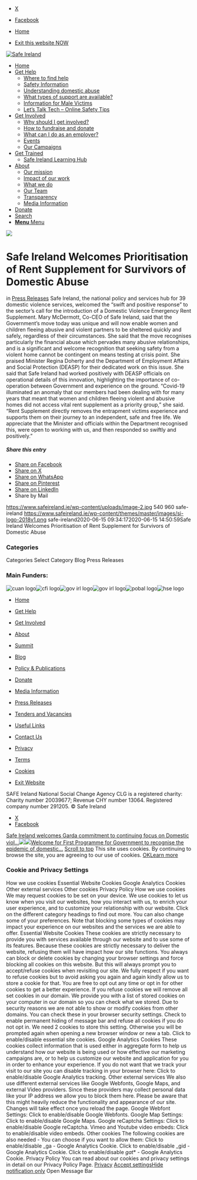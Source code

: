   * [X](https://twitter.com/SAFEIreland "X")
  * [Facebook](https://www.facebook.com/safe.ireland "Facebook")


  * [Home](https://www.safeireland.ie/)
  * [Exit this website NOW](https://www.google.ie/)


[![Safe Ireland](https://www.safeireland.ie/wp-content/themes/master/images/si-logo-2018v1.png)](https://www.safeireland.ie/)
  * [Home](https://www.safeireland.ie/)
  * [Get Help](https://www.safeireland.ie/get-help/)
    * [Where to find help](https://www.safeireland.ie/get-help/where-to-find-help/)
    * [Safety Information](https://www.safeireland.ie/get-help/safety-information/)
    * [Understanding domestic abuse](https://www.safeireland.ie/get-help/understanding-domestic-abuse/)
    * [What types of support are available?](https://www.safeireland.ie/get-help/what-types-of-support-are-available/)
    * [Information for Male Victims](https://www.safeireland.ie/get-help/information-for-male-victims/)
    * [Let’s Talk Tech – Online Safety Tips](https://www.safeireland.ie/lets-talk-tech-online-safety-tips/)
  * [Get Involved](https://www.safeireland.ie/get-involved/)
    * [Why should I get involved?](https://www.safeireland.ie/get-involved/why-should-i-get-involved/)
    * [How to fundraise and donate](https://www.safeireland.ie/get-involved/how-to-fundraise-and-donate/)
    * [What can I do as an employer?](https://www.safeireland.ie/get-involved/what-can-i-do-as-an-employer/)
    * [Events](https://www.safeireland.ie/get-involved/events/)
    * [Our Campaigns](https://www.safeireland.ie/get-involved/our-campaigns/)
  * [Get Trained](https://www.safeireland.ie/safe-ireland-welcomes-prioritisation-of-rent-supplement-for-survivors-of-domestic-abuse/)
    * [Safe Ireland Learning Hub](https://www.safeireland.ie/safe-ireland-learning-hub/)
  * [About](https://www.safeireland.ie/about/)
    * [Our mission](https://www.safeireland.ie/about/our-mission/)
    * [Impact of our work](https://www.safeireland.ie/about/impact-of-our-work/)
    * [What we do](https://www.safeireland.ie/about/what-we-do/)
    * [Our Team](https://www.safeireland.ie/about/our-team/)
    * [Transparency](https://www.safeireland.ie/about/transparency/)
    * [Media Information](https://www.safeireland.ie/about/media-information/)
  * [Donate](https://www.safeireland.ie/get-involved/how-to-fundraise-and-donate/)
  * [Search](https://www.safeireland.ie/safe-ireland-welcomes-prioritisation-of-rent-supplement-for-survivors-of-domestic-abuse/?s=)
  * [ **Menu** Menu ](https://www.safeireland.ie/safe-ireland-welcomes-prioritisation-of-rent-supplement-for-survivors-of-domestic-abuse/)


[![](https://www.safeireland.ie/wp-content/uploads/image-2-845x500.jpg)](https://www.safeireland.ie/wp-content/uploads/image-2.jpg "image")
# Safe Ireland Welcomes Prioritisation of Rent Supplement for Survivors of Domestic Abuse
in [Press Releases](https://www.safeireland.ie/category/press-releases/)
Safe Ireland, the national policy and services hub for 39 domestic violence services, welcomed the “swift and positive response” to the sector’s call for the introduction of a Domestic Violence Emergency Rent Supplement.
Mary McDermott, Co-CEO of Safe Ireland, said that the Government’s move today was unique and will now enable women and children fleeing abusive and violent partners to be sheltered quickly and safely, regardless of their circumstances. 
She said that the move recognises particularly the financial abuse which pervades many abusive relationships, and is a significant and welcome recognition that seeking safety from a violent home cannot be contingent on means testing at crisis point.
She praised Minister Regina Doherty and the Department of Employment Affairs and Social Protection (DEASP) for their dedicated work on this issue. She said that Safe Ireland had worked positively with DEASP officials on operational details of this innovation, highlighting the importance of co-operation between Government and experience on the ground.
“Covid-19 illuminated an anomaly that our members had been dealing with for many years that meant that women and children fleeing violent and abusive homes did not access vital rent supplement as a priority group,” she said. “Rent Supplement directly removes the entrapment victims experience and supports them on their journey to an independent, safe and free life. We appreciate that the Minister and officials within the Department recognised this, were open to working with us, and then responded so swiftly and positively.”
##### Share this entry
  * [Share on Facebook](https://www.facebook.com/sharer.php?u=https://www.safeireland.ie/safe-ireland-welcomes-prioritisation-of-rent-supplement-for-survivors-of-domestic-abuse/&t=Safe%20Ireland%20Welcomes%20Prioritisation%20of%20Rent%20Supplement%20for%20Survivors%20of%20Domestic%20Abuse)
  * [Share on X](https://twitter.com/share?text=Safe%20Ireland%20Welcomes%20Prioritisation%20of%20Rent%20Supplement%20for%20Survivors%20of%20Domestic%20Abuse&url=https://www.safeireland.ie/?p=8017)
  * [Share on WhatsApp](https://api.whatsapp.com/send?text=https://www.safeireland.ie/safe-ireland-welcomes-prioritisation-of-rent-supplement-for-survivors-of-domestic-abuse/)
  * [Share on Pinterest](https://pinterest.com/pin/create/button/?url=https%3A%2F%2Fwww.safeireland.ie%2Fsafe-ireland-welcomes-prioritisation-of-rent-supplement-for-survivors-of-domestic-abuse%2F&description=Safe%20Ireland%20Welcomes%20Prioritisation%20of%20Rent%20Supplement%20for%20Survivors%20of%20Domestic%20Abuse&media=https%3A%2F%2Fwww.safeireland.ie%2Fwp-content%2Fuploads%2Fimage-2-705x397.jpg)
  * [Share on LinkedIn](https://linkedin.com/shareArticle?mini=true&title=Safe%20Ireland%20Welcomes%20Prioritisation%20of%20Rent%20Supplement%20for%20Survivors%20of%20Domestic%20Abuse&url=https://www.safeireland.ie/safe-ireland-welcomes-prioritisation-of-rent-supplement-for-survivors-of-domestic-abuse/)
  * Share by Mail


https://www.safeireland.ie/wp-content/uploads/image-2.jpg 540 960 safe-ireland https://www.safeireland.ie/wp-content/themes/master/images/si-logo-2018v1.png safe-ireland2020-06-15 09:34:172020-06-15 14:50:59Safe Ireland Welcomes Prioritisation of Rent Supplement for Survivors of Domestic Abuse
### Categories
Categories Select Category Blog Press Releases
### Main Funders:
![cuan logo](https://www.safeireland.ie/wp-content/uploads/logo-cuan.png)![cfi logo](https://www.safeireland.ie/wp-content/uploads/logo-cfi.png)![gov irl logo](https://www.safeireland.ie/wp-content/uploads/logo-goi2.png)![gov irl logo](https://www.safeireland.ie/wp-content/uploads/logo-doj.png)![pobal logo](https://www.safeireland.ie/wp-content/uploads/logo-pobal.png)![hse logo](https://www.safeireland.ie/wp-content/uploads/logo-hse.png)
  * [Home](https://www.safeireland.ie/)
  * [Get Help](https://www.safeireland.ie/get-help/)
  * [Get Involved](https://www.safeireland.ie/get-involved/)
  * [About](https://www.safeireland.ie/about/)
  * [Summit](https://www.safeireland.ie/?page_id=3620)
  * [Blog](https://www.safeireland.ie/blog/)


  * [Policy & Publications](https://www.safeireland.ie/policy-publications/)
  * [Donate](https://www.safeireland.ie/get-involved/how-to-fundraise-and-donate/)
  * [Media Information](https://www.safeireland.ie/about/media-information/)
  * [Press Releases](https://www.safeireland.ie/about/media-information/press-releases/)
  * [Tenders and Vacancies](https://www.safeireland.ie/tenders-and-vacancies/)
  * [Useful Links](https://www.safeireland.ie/links/)


  * [Contact Us](https://www.safeireland.ie/contact-us/)
  * [Privacy](https://www.safeireland.ie/privacy/)
  * [Terms](https://www.safeireland.ie/terms/)
  * [Cookies](https://www.safeireland.ie/cookies/)
  * [Exit Website](https://www.google.ie)


SAFE Ireland National Social Change Agency CLG is a registered charity: Charity number 20039677; Revenue CHY number 13064. Registered company number 291205.
© Safe Ireland 
  * [X](https://twitter.com/SAFEIreland "X")
  * [Facebook](https://www.facebook.com/safe.ireland "Facebook")


[Safe Ireland welcomes Garda commitment to continuing focus on Domestic viol...![](https://www.safeireland.ie/wp-content/uploads/Woman-Child-80x80.jpg)](https://www.safeireland.ie/safe-ireland-welcomes-garda-commitment-to-continuing-focus-on-domestic-violence/)[![](https://www.safeireland.ie/wp-content/uploads/Woman-Child-80x80.jpg)Welcome for First Programme for Government to recognise the epidemic of domestic...](https://www.safeireland.ie/welcome-for-first-programme-for-government-to-recognise-the-epidemic-of-domestic-and-sexual-violence/)
[Scroll to top](https://www.safeireland.ie/safe-ireland-welcomes-prioritisation-of-rent-supplement-for-survivors-of-domestic-abuse/#top "Scroll to top")
This site uses cookies. By continuing to browse the site, you are agreeing to our use of cookies.
[OK](https://www.safeireland.ie/safe-ireland-welcomes-prioritisation-of-rent-supplement-for-survivors-of-domestic-abuse/)[Learn more](https://www.safeireland.ie/safe-ireland-welcomes-prioritisation-of-rent-supplement-for-survivors-of-domestic-abuse/)
### Cookie and Privacy Settings
How we use cookies
Essential Website Cookies
Google Analytics Cookies
Other external services
Other cookies
Privacy Policy
How we use cookies
We may request cookies to be set on your device. We use cookies to let us know when you visit our websites, how you interact with us, to enrich your user experience, and to customize your relationship with our website. 
Click on the different category headings to find out more. You can also change some of your preferences. Note that blocking some types of cookies may impact your experience on our websites and the services we are able to offer.
Essential Website Cookies
These cookies are strictly necessary to provide you with services available through our website and to use some of its features.
Because these cookies are strictly necessary to deliver the website, refusing them will have impact how our site functions. You always can block or delete cookies by changing your browser settings and force blocking all cookies on this website. But this will always prompt you to accept/refuse cookies when revisiting our site.
We fully respect if you want to refuse cookies but to avoid asking you again and again kindly allow us to store a cookie for that. You are free to opt out any time or opt in for other cookies to get a better experience. If you refuse cookies we will remove all set cookies in our domain.
We provide you with a list of stored cookies on your computer in our domain so you can check what we stored. Due to security reasons we are not able to show or modify cookies from other domains. You can check these in your browser security settings.
Check to enable permanent hiding of message bar and refuse all cookies if you do not opt in. We need 2 cookies to store this setting. Otherwise you will be prompted again when opening a new browser window or new a tab.
Click to enable/disable essential site cookies.
Google Analytics Cookies
These cookies collect information that is used either in aggregate form to help us understand how our website is being used or how effective our marketing campaigns are, or to help us customize our website and application for you in order to enhance your experience.
If you do not want that we track your visit to our site you can disable tracking in your browser here:
Click to enable/disable Google Analytics tracking.
Other external services
We also use different external services like Google Webfonts, Google Maps, and external Video providers. Since these providers may collect personal data like your IP address we allow you to block them here. Please be aware that this might heavily reduce the functionality and appearance of our site. Changes will take effect once you reload the page.
Google Webfont Settings:
Click to enable/disable Google Webfonts.
Google Map Settings:
Click to enable/disable Google Maps.
Google reCaptcha Settings:
Click to enable/disable Google reCaptcha.
Vimeo and Youtube video embeds:
Click to enable/disable video embeds.
Other cookies
The following cookies are also needed - You can choose if you want to allow them:
Click to enable/disable _ga - Google Analytics Cookie.
Click to enable/disable _gid - Google Analytics Cookie.
Click to enable/disable _gat_* - Google Analytics Cookie.
Privacy Policy
You can read about our cookies and privacy settings in detail on our Privacy Policy Page. 
[Privacy](https://www.safeireland.ie/privacy/)
[Accept settings](https://www.safeireland.ie/safe-ireland-welcomes-prioritisation-of-rent-supplement-for-survivors-of-domestic-abuse/ "Allow to use cookies, you always can modify used cookies and services")[Hide notification only](https://www.safeireland.ie/safe-ireland-welcomes-prioritisation-of-rent-supplement-for-survivors-of-domestic-abuse/ "Do not allow to use cookies or services - some functionality on our site might not work as expected.")
Open Message Bar
